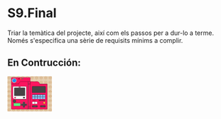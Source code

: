 # S9.Final

Triar la temàtica del projecte, així com els passos per a dur-lo a terme. Només s'especifica una sèrie de requisits mínims a complir.

## En Contrucción:

<img
    src="./src/img/LayoutOff.png"
    width="100wh" 
/>
